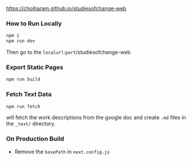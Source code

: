 https://choiharam.github.io/studiesofchange-web

### How to Run Locally

```bash
npm i
npm run dev
```
Then go to the `localurl`:`port`/studiesofchange-web

### Export Static Pages
```bash
npm run build
```

### Fetch Text Data
```bash
npm run fetch
```
will fetch the work descriptions from the google doc and create `.md` files in the `_text/` directory.

### On Production Build
- Remove the `basePath` in `next.config.js`
